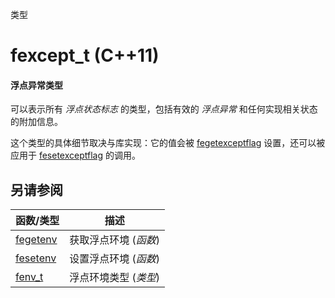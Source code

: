 类型

# fexcept_t (C++11)

#### 浮点异常类型

可以表示所有 _浮点状态标志_ 的类型，包括有效的 _浮点异常_ 和任何实现相关状态的附加信息。

这个类型的具体细节取决与库实现：它的值会被 [fegetexceptflag](fegetexceptflag.md) 设置，还可以被应用于 [fesetexceptflag](fesetexceptflag.md) 的调用。


## 另请参阅

函数/类型               | 描述
----------------------- | ---------------------
[fegetenv](fegetenv.md) | 获取浮点环境 (_函数_)
[fesetenv](fesetenv.md) | 设置浮点环境 (_函数_)
[fenv_t](fenv_t.md)     | 浮点环境类型 (_类型_)
